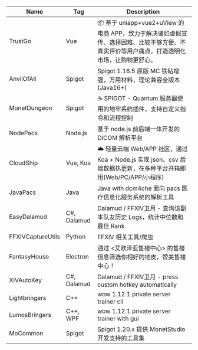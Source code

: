 | Name              | Tag         | Description                                                                        |
|-------------------|-------------|------------------------------------------------------------------------------------|
| TrustGo           | Vue         | 📦 基于 uniapp+vue2+uView 的电商 APP，致力于解决诸如虚假宣传、选择困难、比较不够方便、不真实评价等用户痛点，打造透明化市场，让购物更舒心。 |
| AnvilOfAll        | Spigot      | Spigot 1.16.5 原版 MC 铁砧增强，万用材料，理论兼容全版本 (Java16+)                                    |
| MonetDungeon      | Spigot      | ☕️ SPIGOT - Quantum 服务器使用的地牢系统插件，支持自定义指令和流程控制                                      |
| NodePacs          | Node.js     | 基于 node.js 前后端一体开发的 DICOM 解析平台                                                     |
| CloudShip         | Vue, Koa    | 🌥️ 轻量云端 Web/APP 社区，通过 Koa + Node.js 实现 json、csv 后端数据热更新，在多种平台开箱即用(Web/PC/APP/小程序) |
| JavaPacs          | Java        | Java with dcm4che 面向 pacs 医疗信息化服务系统的解析工具                                           |
| EasyDalamud       | C#, Dalamud | Dalamud / FFXIV卫月 - 查询该副本队友历史 Logs，统计中位数和最佳 Rank                                   |
| FFXIVCaptureUtils | Python      | FFXIV 相关工具/爬虫                                                                      |
| FantasyHouse      | Electron    | 通过 <艾欧泽亚售楼中心> 的售楼信息筛选你相好的地皮，赞美售楼中心！                                                |
| XIVAutoKey        | C#, Dalamud | Dalamud / FFXIV卫月 - press custom hotkey automatically                              |
| Lightbringers     | C++         | wow 1.12.1 private server trainer cli                                              |
| LumosBringers     | C++, WPF    | wow 1.12.1 private server trainer with gui                                         |
| MoCommon          | Spigot      | Spigot 1.20.x 提供 MonetStudio 开发支持的工具集                                              |